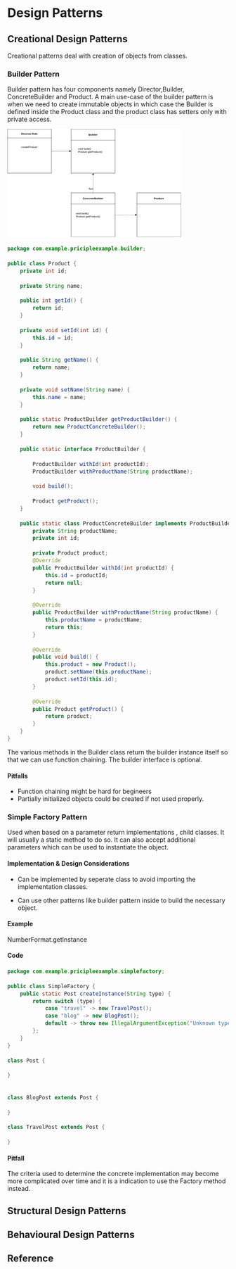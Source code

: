 # Design Patterns

## Creational Design Patterns

Creational patterns deal with creation of objects from classes.

### Builder Pattern

Builder pattern has four components namely Director,Builder, ConcreteBuilder and Product. A main use-case of the builder pattern is when we need to create immutable objects in which case the Builder is defined inside the Product class and the product class has setters only with private access.

<img src="./builder.png">

```java
package com.example.pricipleexample.builder;

public class Product {
    private int id;

    private String name;

    public int getId() {
        return id;
    }

    private void setId(int id) {
        this.id = id;
    }

    public String getName() {
        return name;
    }

    private void setName(String name) {
        this.name = name;
    }

    public static ProductBuilder getProductBuilder() {
        return new ProductConcreteBuilder();
    }

    public static interface ProductBuilder {
    
        ProductBuilder withId(int productId);
        ProductBuilder withProductName(String productName);
    
        void build();
    
        Product getProduct();
    }

    public static class ProductConcreteBuilder implements ProductBuilder {
        private String productName;
        private int id;
    
        private Product product;
        @Override
        public ProductBuilder withId(int productId) {
            this.id = productId;
            return null;
        }
    
        @Override
        public ProductBuilder withProductName(String productName) {
            this.productName = productName;
            return this;
        }
    
        @Override
        public void build() {
            this.product = new Product();
            product.setName(this.productName);
            product.setId(this.id);
        }
    
        @Override
        public Product getProduct() {
            return product;
        }
    }
}
```

The various methods in the Builder class return the builder instance itself so that we can use function chaining. The builder interface is optional.

#### Pitfalls

* Function chaining might be hard for begineers
* Partially initialized objects could be created if not used properly.

### Simple Factory Pattern

Used when based on a parameter return implementations , child classes. It will usually a static method to do so. It can also accept additional parameters which can be used to instantiate the object.

#### Implementation & Design Considerations

* Can be implemented by seperate class to avoid importing the implementation classes.

* Can use other patterns like builder pattern inside to build the necessary object.

#### Example

NumberFormat.getInstance

#### Code

```java
package com.example.pricipleexample.simplefactory;

public class SimpleFactory {
    public static Post createInstance(String type) {
        return switch (type) {
            case "travel" -> new TravelPost();
            case "blog" -> new BlogPost();
            default -> throw new IllegalArgumentException("Unknown type: " + type);
        };
    }
}

class Post {

}


class BlogPost extends Post {

}

class TravelPost extends Post {

}
```

#### Pitfall

The criteria used to determine the concrete implementation may become more complicated over time and it is a indication to use the Factory method instead.

## Structural Design Patterns

## Behavioural Design Patterns

## Reference

